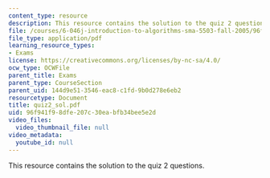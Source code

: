 ```yaml
---
content_type: resource
description: This resource contains the solution to the quiz 2 questions.
file: /courses/6-046j-introduction-to-algorithms-sma-5503-fall-2005/96f941f98dfe207c30eabfb34bee5e2d_quiz2_sol.pdf
file_type: application/pdf
learning_resource_types:
- Exams
license: https://creativecommons.org/licenses/by-nc-sa/4.0/
ocw_type: OCWFile
parent_title: Exams
parent_type: CourseSection
parent_uid: 144d9e51-3546-eac8-c1fd-9b0d278e6eb2
resourcetype: Document
title: quiz2_sol.pdf
uid: 96f941f9-8dfe-207c-30ea-bfb34bee5e2d
video_files:
  video_thumbnail_file: null
video_metadata:
  youtube_id: null
---
```

This resource contains the solution to the quiz 2 questions.